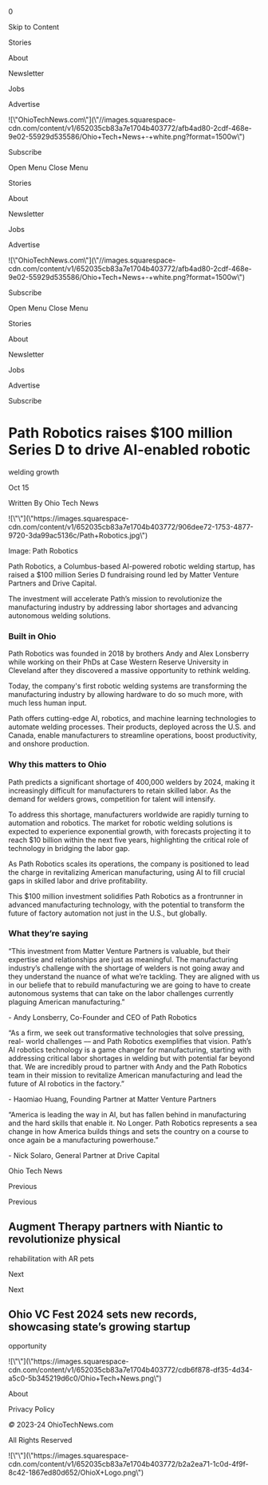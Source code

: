 0

Skip to Content

Stories

About

Newsletter

Jobs

Advertise

![\\"OhioTechNews.com\\"](\\"//images.squarespace-
cdn.com/content/v1/652035cb83a7e1704b403772/afb4ad80-2cdf-468e-9e02-55929d535586/Ohio+Tech+News+-+white.png?format=1500w\\")

Subscribe

Open Menu Close Menu

Stories

About

Newsletter

Jobs

Advertise

![\\"OhioTechNews.com\\"](\\"//images.squarespace-
cdn.com/content/v1/652035cb83a7e1704b403772/afb4ad80-2cdf-468e-9e02-55929d535586/Ohio+Tech+News+-+white.png?format=1500w\\")

Subscribe

Open Menu Close Menu

Stories

About

Newsletter

Jobs

Advertise

Subscribe

# Path Robotics raises $100 million Series D to drive AI-enabled robotic
welding growth

Oct 15

Written By Ohio Tech News

![\\"\\"](\\"https://images.squarespace-
cdn.com/content/v1/652035cb83a7e1704b403772/906dee72-1753-4877-9720-3da99ac5136c/Path+Robotics.jpg\\")

Image: Path Robotics

Path Robotics, a Columbus-based AI-powered robotic welding startup, has raised
a $100 million Series D fundraising round led by Matter Venture Partners and
Drive Capital.

The investment will accelerate Path’s mission to revolutionize the
manufacturing industry by addressing labor shortages and advancing autonomous
welding solutions.

### Built in Ohio

Path Robotics was founded in 2018 by brothers Andy and Alex Lonsberry while
working on their PhDs at Case Western Reserve University in Cleveland after
they discovered a massive opportunity to rethink welding.

Today, the company\'s first robotic welding systems are transforming the
manufacturing industry by allowing hardware to do so much more, with much less
human input.

Path offers cutting-edge AI, robotics, and machine learning technologies to
automate welding processes. Their products, deployed across the U.S. and
Canada, enable manufacturers to streamline operations, boost productivity, and
onshore production.

### Why this matters to Ohio

Path predicts a significant shortage of 400,000 welders by 2024, making it
increasingly difficult for manufacturers to retain skilled labor. As the
demand for welders grows, competition for talent will intensify.

To address this shortage, manufacturers worldwide are rapidly turning to
automation and robotics. The market for robotic welding solutions is expected
to experience exponential growth, with forecasts projecting it to reach $10
billion within the next five years, highlighting the critical role of
technology in bridging the labor gap.

As Path Robotics scales its operations, the company is positioned to lead the
charge in revitalizing American manufacturing, using AI to fill crucial gaps
in skilled labor and drive profitability.

This $100 million investment solidifies Path Robotics as a frontrunner in
advanced manufacturing technology, with the potential to transform the future
of factory automation not just in the U.S., but globally.

### What they’re saying

“This investment from Matter Venture Partners is valuable, but their expertise
and relationships are just as meaningful. The manufacturing industry’s
challenge with the shortage of welders is not going away and they understand
the nuance of what we’re tackling. They are aligned with us in our beliefe
that to rebuild manufacturing we are going to have to create autonomous
systems that can take on the labor challenges currently plaguing American
manufacturing.”

\- Andy Lonsberry, Co-Founder and CEO of Path Robotics

“As a firm, we seek out transformative technologies that solve pressing, real-
world challenges –– and Path Robotics exemplifies that vision. Path’s AI
robotics technology is a game changer for manufacturing, starting with
addressing critical labor shortages in welding but with potential far beyond
that. We are incredibly proud to partner with Andy and the Path Robotics team
in their mission to revitalize American manufacturing and lead the future of
AI robotics in the factory.”

\- Haomiao Huang, Founding Partner at Matter Venture Partners

“America is leading the way in AI, but has fallen behind in manufacturing and
the hard skills that enable it. No Longer. Path Robotics represents a sea
change in how America builds things and sets the country on a course to once
again be a manufacturing powerhouse.”

\- Nick Solaro, General Partner at Drive Capital

Ohio Tech News

Previous

Previous

## Augment Therapy partners with Niantic to revolutionize physical
rehabilitation with AR pets

Next

Next

## Ohio VC Fest 2024 sets new records, showcasing state’s growing startup
opportunity

![\\"\\"](\\"https://images.squarespace-
cdn.com/content/v1/652035cb83a7e1704b403772/cdb6f878-df35-4d34-a5c0-5b345219d6c0/Ohio+Tech+News.png\\")

About

Privacy Policy

 _©_ 2023-24 OhioTechNews.com

All Rights Reserved

![\\"\\"](\\"https://images.squarespace-
cdn.com/content/v1/652035cb83a7e1704b403772/b2a2ea71-1c0d-4f9f-8c42-1867ed80d652/OhioX+Logo.png\\")

­

­

